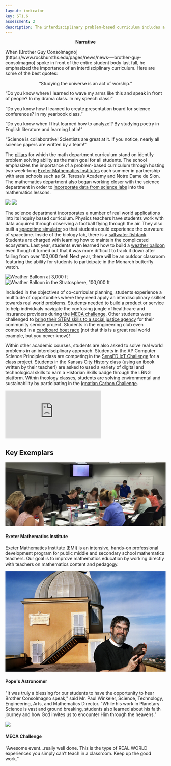 ```yaml
---
layout: indicator
key: ST1.6
assessment: 2
description: The interdisciplinary problem-based curriculum includes a focus on real world applications.
---
```

<p align="center">
<b>Narrative</b>
</p>
When [Brother Guy Consolmagno](https://www.rockhursths.edu/pages/news/news---brother-guy-consolmagno) spoke in front of the entire student body last fall, he emphasized the importance of an interdisciplinary curriculum. Here are some of the best quotes:

<p align="center">
“Studying the universe is an act of worship.”


<p align="center">
<div>
“Do you know where I learned to wave my arms like this and speak in front of people? In my drama class. In my speech class!”
</div>

<p align="center">
<div>
“Do you know how I learned to create presentation board for science conferences? In my yearbook class.”
</div>

<p align="center">
<div>
“Do you know when I first learned how to analyze!? By studying poetry in English literature and learning Latin!”
</div>

<p align="center">
<div>
“Science is collaborative! Scientists are great at it. If you notice, nearly all science papers are written by a team!”
</div>

</p>


The [pillars](https://drive.google.com/file/d/0B1-JIRrX_4I5bVNEZU5HaGFDMHc/view?usp=sharing) for which the math department curriculum stand on identify problem solving ability as the main goal for all students. The school emphasizes the importance of a problem-based curriculum through hosting two week-long [Exeter Mathematics Institutes](http://steam.rockhursths.edu/2016/08/10/EMI-2016.html) each summer in partnership with area schools such as St. Teresa’s Academy and Notre Dame de Sion. The mathematics department also began working closer with the science department in order to [incorporate data from science labs](https://drive.google.com/file/d/0B1-JIRrX_4I5ZnJaWXhHem5CZm8/view?usp=sharing) into the mathematics lessons.

<div class="flex-wrapper">
  <img src="{{ site.baseurl }}/img/indicators/st1.6a.jpg">
  <img src="{{ site.baseurl }}/img/indicators/st1.6b.jpg">
</div>  

The science department incorporates a number of real world applications into its inquiry based curriculum. Physics teachers have students work with data acquired through observing a football flying through the air. They also built a [spacetime simulator](http://steam.rockhursths.edu/2016/03/11/Stretching-the-Spandex-of-Spacetime.html) so that students could experience the curvature of spacetime. Inside of the biology lab, there is a [saltwater fishtank](http://steam.rockhursths.edu/2017/02/11/Learning-to-lead-from-a-Reef-Tank.html). Students are charged with learning how to maintain the complicated ecosystem. Last year, students even learned how to build a [weather balloon](http://steam.rockhursths.edu/2016/05/13/To-Infinity-and-Beyond.html) even though it turned out that it was more difficult to track it down after falling from over 100,000 feet! Next year, there will be an outdoor classroom featuring the ability for students to participate in the Monarch butterfly watch. 

<div class="flex-wrapper">
  <img src="{{site.baseurl}}/img/wb-upward.jpg" alt="Weather Balloon at 3,000 ft">
  <img src="{{site.baseurl}}/img/wb-100000ft.jpg" alt="Weather Balloon in the Stratosphere, 100,000 ft">
</div>
	
Included in the objectives of co-curricular planning, students experience a multitude of opportunities where they need apply an interdisciplinary skillset towards real world problems. Students needed to build a product or service to help individuals navigate the confusing jungle of healthcare and insurance providers during the [MECA challenge](http://steam.rockhursths.edu/2017/02/11/MECA-Challenge.html). Other students were challenged to [bring their STEM skills to a social justice agency](http://steam.rockhursths.edu/2016/02/16/Service-Learning-at-Don-Bosco.html) for their community service project. Students in the engineering club even competed in a [cardboard boat race](https://rockhursths.edu/pages/news/news---cardboard-boat-competition) (not that this is a great real world example, but you never know)!

Within other academic courses, students are also asked to solve real world problems in an interdisciplinary approach. Students in the AP Computer Science Principles class are competing in the [SensED IoT Challenge](http://www.kcsocialinnovation.org/sensed/) for a class project. Students in the Kansas City History class (using an ibook written by their teacher!) are asked to used a variety of digital and technological skills to earn a Historian Skills badge through the LRNG platform. Within theology classes, students are solving environmental and sustainability by participating in the [Ignatian Carbon Challenge](https://ignatiansolidarity.net/ignatian-carbon-challenge/). 

<div class="embed-container">
<iframe src="https://www.youtube.com/embed/-ivLs6HKXTI" frameborder="0" allowfullscreen></iframe>
</div>


## Key Exemplars


<div class="media well">
  <div class="media-left">
    <a href="http://steam.rockhursths.edu/2016/08/10/EMI-2016.html">
      <img class="media-object" src="/img/indicators/st1.6b.jpg">
    </a>
  </div>
  <div class="media-body">
    <h4 class="media-heading">Exeter Mathematics Institute</h4>
    <p>Exeter Mathematics Institute (EMI) is an intensive, hands-on professional development program for public middle and secondary school mathematics teachers. Our goal is to improve mathematics education by working directly with teachers on mathematics content and pedagogy.</p>
  </div>
</div>

<div class="media well">
  <div class="media-left">
    <a href="http://steam.rockhursths.edu/2016/08/17/Pope's-Astronomer.html">
      <img class="media-object" src="/img/Guy Consolmagno.png">
    </a>
  </div>
  <div class="media-body">
    <h4 class="media-heading">Pope's Astronomer</h4>
    <p>"It was truly a blessing for our students to have the opportunity to hear Brother Consolmagno speak," said Mr. Paul Winkeler, Science, Technology, Engineering, Arts, and Mathematics Director.  "While his work in Planetary Science is vast and ground breaking, students also learned about his faith journey and how God invites us to encounter Him through the heavens."  </p>
  </div>
</div>

<div class="media well">
  <div class="media-left">
    <a href="http://steam.rockhursths.edu/2017/02/11/MECA-Challenge.html">
      <img class="media-object" src="/img/Winning Group.jpg">
    </a>
  </div>
  <div class="media-body">
    <h4 class="media-heading">MECA Challenge</h4>
    <p>“Awesome event…really well done. This is the type of REAL WORLD experiences you simply can’t teach in a classroom. Keep up the good work.”</p>
  </div>
</div>


